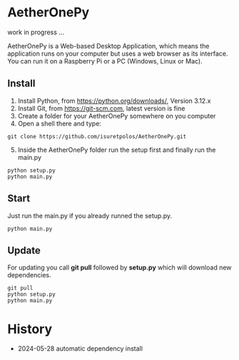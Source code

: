 # AetherOnePy
work in progress ...

AetherOnePy is a Web-based Desktop Application, which means the application runs on your computer but uses a web browser as its interface. You can run it on a Raspberry Pi or a PC (Windows, Linux or Mac).

## Install
1) Install Python, from https://python.org/downloads/, Version 3.12.x
2) Install Git, from https://git-scm.com, latest version is fine
3) Create a folder for your AetherOnePy somewhere on you computer
4) Open a shell there and type:
```shell
git clone https://github.com/isuretpolos/AetherOnePy.git
```
5) Inside the AetherOnePy folder run the setup first and finally run the main.py
```shell
python setup.py
python main.py
```

## Start
Just run the main.py if you already runned the setup.py.
```shell
python main.py
```

## Update
For updating you call **git pull** followed by **setup.py** which will download new dependencies.
```shell
git pull
python setup.py
python main.py
```

# History
- 2024-05-28 automatic dependency install